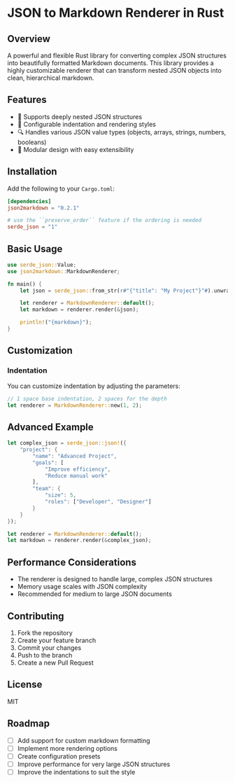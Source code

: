 # JSON to Markdown Renderer in Rust

## Overview

A powerful and flexible Rust library for converting complex JSON structures into beautifully formatted Markdown documents. This library provides a highly customizable renderer that can transform nested JSON objects into clean, hierarchical markdown.

## Features

- 🚀 Supports deeply nested JSON structures
- 📝 Configurable indentation and rendering styles
- 🔍 Handles various JSON value types (objects, arrays, strings, numbers, booleans)
- 🧩 Modular design with easy extensibility

## Installation

Add the following to your `Cargo.toml`:

```toml
[dependencies]
json2markdown = "0.2.1"

# use the ``preserve_order`` feature if the ordering is needed
serde_json = "1"
```

## Basic Usage

```rust
use serde_json::Value;
use json2markdown::MarkdownRenderer;

fn main() {
    let json = serde_json::from_str(r#"{"title": "My Project"}"#).unwrap();

    let renderer = MarkdownRenderer::default();
    let markdown = renderer.render(&json);

    println!("{markdown}");
}
```

## Customization

### Indentation

You can customize indentation by adjusting the parameters:

```rust
// 1 space base indentation, 2 spaces for the depth
let renderer = MarkdownRenderer::new(1, 2);
```

## Advanced Example

```rust
let complex_json = serde_json::json!({
    "project": {
        "name": "Advanced Project",
        "goals": [
            "Improve efficiency",
            "Reduce manual work"
        ],
        "team": {
            "size": 5,
            "roles": ["Developer", "Designer"]
        }
    }
});

let renderer = MarkdownRenderer::default();
let markdown = renderer.render(&complex_json);
```

## Performance Considerations

- The renderer is designed to handle large, complex JSON structures
- Memory usage scales with JSON complexity
- Recommended for medium to large JSON documents

## Contributing

1. Fork the repository
2. Create your feature branch
3. Commit your changes
4. Push to the branch
5. Create a new Pull Request

## License

MIT

## Roadmap

- [ ] Add support for custom markdown formatting
- [ ] Implement more rendering options
- [ ] Create configuration presets
- [ ] Improve performance for very large JSON structures
- [ ] Improve the indentations to suit the style
